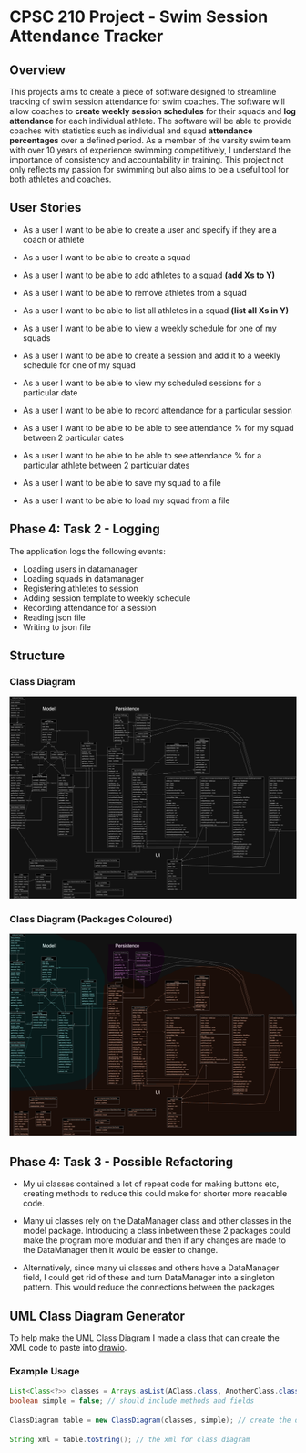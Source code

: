 # CPSC 210 Project - Swim Session Attendance Tracker

## Overview

This projects aims to create a piece of software designed to streamline tracking of swim session attendance for swim coaches. The software will allow coaches to **create weekly session schedules** for their squads and **log attendance** for each individual athlete. The software will be able to provide coaches with statistics such as individual and squad **attendance percentages** over a defined period. As a member of the varsity swim team with over 10 years of experience swimming competitively, I understand the importance of consistency and accountability in training. This project not only reflects my passion for swimming but also aims to be a useful tool for both athletes and coaches.

## User Stories

- As a user I want to be able to create a user and specify if they are a coach or athlete
- As a user I want to be able to create a squad 
- As a user I want to be able to add athletes to a squad **(add Xs to Y)**
- As a user I want to be able to remove athletes from a squad
- As a user I want to be able to list all athletes in a squad **(list all Xs in Y)**
- As a user I want to be able to view a weekly schedule for one of my squads 
- As a user I want to be able to create a session and add it to a weekly schedule for one of my squad
- As a user I want to be able to view my scheduled sessions for a particular date
- As a user I want to be able to record attendance for a particular session
- As a user I want to be able to be able to see attendance % for my squad between 2 particular dates
- As a user I want to be able to be able to see attendance % for a particular athlete between 2 particular dates

- As a user I want to be able to save my squad to a file
- As a user I want to be able to load my squad from a file

## Phase 4: Task 2 - Logging

The application logs the following events:

- Loading users in datamanager
- Loading squads in datamanager
- Registering athletes to session
- Adding session template to weekly schedule
- Recording attendance for a session
- Reading json file
- Writing to json file

## Structure

### Class Diagram
![alt text](UML_Design_Diagram.png)

### Class Diagram (Packages Coloured)
![alt text](<UML_Design_Diagram (Colour).png>)

## Phase 4: Task 3 - Possible Refactoring

- My ui classes contained a lot of repeat code for making buttons etc, creating methods to reduce this could make for shorter more readable code. 

- Many ui classes rely on the DataManager class and other classes in the model package. Introducing a class inbetween these 2 packages could make the program more modular and then if any changes are made to the DataManager then it would be easier to change.

- Alternatively, since many ui classes and others have a DataManager field, I could get rid of these and turn DataManager into a singleton pattern. This would reduce the connections between the packages

## UML Class Diagram Generator

To help make the UML Class Diagram I made a class that can create the XML code to paste into [drawio](https://www.drawio.com/).

### Example Usage

```java
List<Class<?>> classes = Arrays.asList(AClass.class, AnotherClass.class, ...); // classes to include
boolean simple = false; // should include methods and fields

ClassDiagram table = new ClassDiagram(classes, simple); // create the diagram object

String xml = table.toString(); // the xml for class diagram
``` 